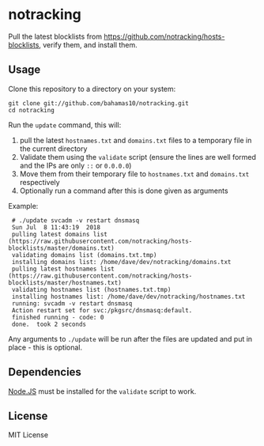 notracking
==========

Pull the latest blocklists from https://github.com/notracking/hosts-blocklists,
verify them, and install them.

Usage
-----

Clone this repository to a directory on your system:

    git clone git://github.com/bahamas10/notracking.git
    cd notracking

Run the `update` command, this will:

1. pull the latest `hostnames.txt` and `domains.txt` files to a temporary file
in the current directory
2. Validate them using the `validate` script (ensure the lines are well formed
and the IPs are only `::` or `0.0.0.0`)
3. Move them from their temporary file to `hostnames.txt` and `domains.txt` respectively
4. Optionally run a command after this is done given as arguments

Example:

     # ./update svcadm -v restart dnsmasq
     Sun Jul  8 11:43:19  2018
     pulling latest domains list (https://raw.githubusercontent.com/notracking/hosts-blocklists/master/domains.txt)
     validating domains list (domains.txt.tmp)
     installing domains list: /home/dave/dev/notracking/domains.txt
     pulling latest hostnames list (https://raw.githubusercontent.com/notracking/hosts-blocklists/master/hostnames.txt)
     validating hostnames list (hostnames.txt.tmp)
     installing hostnames list: /home/dave/dev/notracking/hostnames.txt
     running: svcadm -v restart dnsmasq
     Action restart set for svc:/pkgsrc/dnsmasq:default.
     finished running - code: 0
     done.  took 2 seconds


Any arguments to `./update` will be run after the files are updated and put in
place - this is optional.

Dependencies
------------

[Node.JS](https://nodejs.org/en/) must be installed for the `validate` script to work.

License
--------

MIT License
